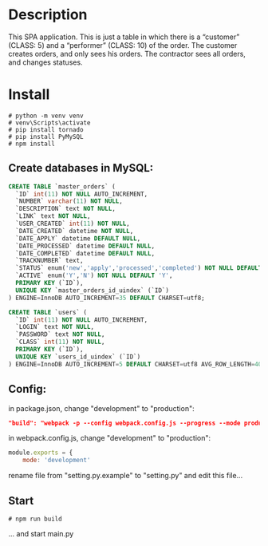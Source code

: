# Description
This SPA application. This is just a table in which there is a “customer” (CLASS: 5) and a “performer” (CLASS: 10) of the order. The customer creates orders, and only sees his orders. The contractor sees all orders, and changes statuses.

# Install

```
# python -m venv venv  
# venv\Scripts\activate  
# pip install tornado  
# pip install PyMySQL  
# npm install  
```

## Create databases in MySQL:
```sql
CREATE TABLE `master_orders` (
  `ID` int(11) NOT NULL AUTO_INCREMENT,
  `NUMBER` varchar(11) NOT NULL,
  `DESCRIPTION` text NOT NULL,
  `LINK` text NOT NULL,
  `USER_CREATED` int(11) NOT NULL,
  `DATE_CREATED` datetime NOT NULL,
  `DATE_APPLY` datetime DEFAULT NULL,
  `DATE_PROCESSED` datetime DEFAULT NULL,
  `DATE_COMPLETED` datetime DEFAULT NULL,
  `TRACKNUMBER` text,
  `STATUS` enum('new','apply','processed','completed') NOT NULL DEFAULT 'new',
  `ACTIVE` enum('Y','N') NOT NULL DEFAULT 'Y',
  PRIMARY KEY (`ID`),
  UNIQUE KEY `master_orders_id_uindex` (`ID`)
) ENGINE=InnoDB AUTO_INCREMENT=35 DEFAULT CHARSET=utf8;

CREATE TABLE `users` (
  `ID` int(11) NOT NULL AUTO_INCREMENT,
  `LOGIN` text NOT NULL,
  `PASSWORD` text NOT NULL,
  `CLASS` int(11) NOT NULL,
  PRIMARY KEY (`ID`),
  UNIQUE KEY `users_id_uindex` (`ID`)
) ENGINE=InnoDB AUTO_INCREMENT=5 DEFAULT CHARSET=utf8 AVG_ROW_LENGTH=4096;
```

## Config:  
in package.json, change "development" to "production":  
```json
"build": "webpack -p --config webpack.config.js --progress --mode production",
```
in webpack.config.js, change "development" to "production":  
```js
module.exports = {
    mode: 'development'
```
rename file from "setting.py.example" to "setting.py" and edit this file... 

## Start
```
# npm run build
```
... and start main.py